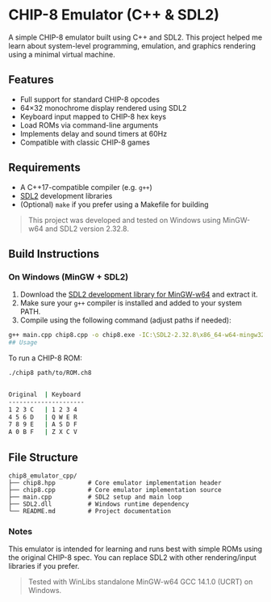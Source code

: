 # CHIP-8 Emulator (C++ & SDL2)

A simple CHIP-8 emulator built using C++ and SDL2. This project helped me learn about system-level programming, emulation, and graphics rendering using a minimal virtual machine.

## Features

- Full support for standard CHIP-8 opcodes
- 64×32 monochrome display rendered using SDL2
- Keyboard input mapped to CHIP-8 hex keys
- Load ROMs via command-line arguments
- Implements delay and sound timers at 60Hz
- Compatible with classic CHIP-8 games

## Requirements

- A C++17-compatible compiler (e.g. `g++`)
- [SDL2](https://github.com/libsdl-org/SDL/releases) development libraries
- (Optional) `make` if you prefer using a Makefile for building

> This project was developed and tested on Windows using MinGW-w64 and SDL2 version 2.32.8.

## Build Instructions

### On Windows (MinGW + SDL2)
1. Download the [SDL2 development library for MinGW-w64](https://github.com/libsdl-org/SDL/release) and extract it.
2. Make sure your `g++` compiler is installed and added to your system PATH.
3. Compile using the following command (adjust paths if needed):

```bash
g++ main.cpp chip8.cpp -o chip8.exe -IC:\SDL2-2.32.8\x86_64-w64-mingw32\include -LC:\SDL2-2.32.8\x86_64-w64-mingw32\lib -lmingw32 -lSDL2main -lSDL2
## Usage
```
To run a CHIP-8 ROM:

```bash
./chip8 path/to/ROM.ch8


Original  | Keyboard
---------------------
1 2 3 C   | 1 2 3 4
4 5 6 D   | Q W E R
7 8 9 E   | A S D F
A 0 B F   | Z X C V
```

## File Structure

    chip8_emulator_cpp/
    ├── chip8.hpp         # Core emulator implementation header
    ├── chip8.cpp         # Core emulator implementation source
    ├── main.cpp          # SDL2 setup and main loop
    ├── SDL2.dll          # Windows runtime dependency
    └── README.md         # Project documentation


### Notes
This emulator is intended for learning and runs best with simple ROMs using the original CHIP-8 spec.
You can replace SDL2 with other rendering/input libraries if you prefer.
> Tested with WinLibs standalone MinGW-w64 GCC 14.1.0 (UCRT) on Windows.

